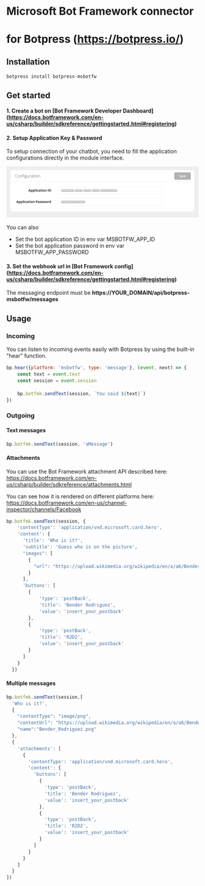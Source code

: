 # Microsoft Bot Framework connector
# for Botpress (https://botpress.io/)


## Installation

```
botpress install botpress-msbotfw
```

## Get started

#### 1. Create a bot on [Bot Framework Developer Dashboard] (https://docs.botframework.com/en-us/csharp/builder/sdkreference/gettingstarted.html#registering)

#### 2. Setup Application Key & Password

To setup connection of your chatbot, you need to fill the application configurations directly in the module interface. 

<img alt='Connexion settings' src='assets/settings.png' width='700px'/>

You can also

- Set the bot application ID in env var MSBOTFW_APP_ID 
- Set the bot application password in env var MSBOTFW_APP_PASSWORD

#### 3. Set the webhook url in [Bot Framework config] (https://docs.botframework.com/en-us/csharp/builder/sdkreference/gettingstarted.html#registering)

The messaging endpoint must be **https://YOUR_DOMAIN/api/botpress-msbotfw/messages**


## Usage

### Incoming

You can listen to incoming events easily with Botpress by using the built-in "hear" function.
```js
bp.hear({platform: 'msbotfw', type: 'message'}, (event, next) => {
    const text = event.text
    const session = event.session
    
    bp.botfmk.sendText(session, `You said ${text}`)
})
```

### Outgoing

#### Text messages
```js
bp.botfmk.sendText(session, 'aMessage')
```

#### Attachments

You can use the Bot Framework attachment API described here: https://docs.botframework.com/en-us/csharp/builder/sdkreference/attachments.html

You can see how it is rendered on different platforms here: https://docs.botframework.com/en-us/channel-inspector/channels/Facebook 

```js
bp.botfmk.sendText(session, {
    'contentType': 'application/vnd.microsoft.card.hero',
    'content': {
      'title': 'Who is it?',
      'subtitle': 'Guess who is on the picture',
      "images": [
        {
          "url": "https://upload.wikimedia.org/wikipedia/en/a/a6/Bender_Rodriguez.png"
        }
      ],
      'buttons': [
        {
            'type': 'postBack',
            'title': 'Bender Rodriguez',
            'value': 'insert_your_postback'
        },
        {
            'type': 'postBack',
            'title': 'R2D2',
            'value': 'insert_your_postback'
        }
      ]
    }
  })
```

#### Multiple messages
```js
bp.botfmk.sendText(session,[
  'Who is it?',
  {
    "contentType": "image/png",
    "contentUrl": "https://upload.wikimedia.org/wikipedia/en/a/a6/Bender_Rodriguez.png"
    "name":"Bender_Rodriguez.png"
  },
  {
    'attachments': [
      {
        'contentType': 'application/vnd.microsoft.card.hero',
        'content': {
          'buttons': [
            {
              'type': 'postBack',
              'title': 'Bender Rodriguez',
              'value': 'insert_your_postback'
            },
            {
              'type': 'postBack',
              'title': 'R2D2',
              'value': 'insert_your_postback'
            }
          ]
        }
      }
    ]
  }
])
```